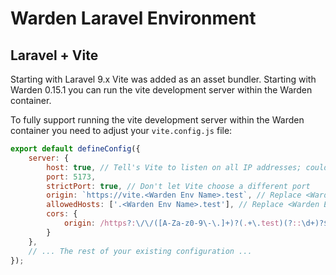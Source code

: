 # Warden Laravel Environment

## Laravel + Vite

Starting with Laravel 9.x Vite was added as an asset bundler. Starting with Warden
0.15.1 you can run the vite development server within the Warden container.

To fully support running the vite development server within the Warden container
you need to adjust your `vite.config.js` file:

```javascript
export default defineConfig({
    server: {
        host: true, // Tell's Vite to listen on all IP addresses; could also use '0.0.0.0'
        port: 5173,
        strictPort: true, // Don't let Vite choose a different port
        origin: `https://vite.<Warden Env Name>.test`, // Replace <Warden Env Name> with your Warden environment name
        allowedHosts: ['.<Warden Env Name>.test'], // Replace <Warden Env Name> with your Warden environment name
        cors: {
            origin: /https?:\/\/([A-Za-z0-9\-\.]+)?(.+\.test)(?::\d+)?$/, // Allow any `.test` domain
        }
    },
    // ... The rest of your existing configuration ...
});
```

